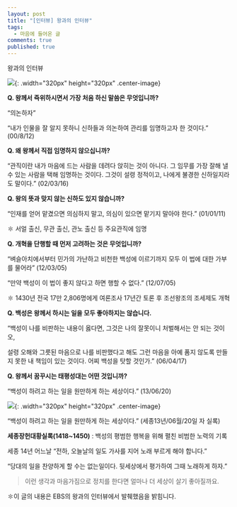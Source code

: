 ```yaml
---
layout: post
title: "[인터뷰] 왕과의 인터뷰"
tags: 
  - 마음에 들어온 글
comments: true
published: true
---
```


왕과의 인터뷰

![](https://lh3.googleusercontent.com/TtZjlJ47Tw5S16LcusdfMCbXs6i4EtZscGBZpiXJk8yu7sB7wVan8rJ77QPYYTqzkPrj4qXP_N9qAEpgbvs=w1000-no-tmp.jpg){: .width="320px" height="320px" .center-image}

**Q. 왕께서 즉위하시면서 가장 처음 하신 말씀은 무엇입니까?**

“의논하자”

“내가 인물을 잘 알지 못하니 신하들과 의논하여 관리를 임명하고자 한 것이다.” (00/8/12)

 

**Q. 왜 왕께서 직접 임명하지 않으십니까?**

“관직이란 내가 마음에 드는 사람을 데려다 앉히는 것이 아니다. 그 임무를 가장 잘해 낼 수 있는 사람을 택해 임명하는 것이다. 그것이 설령 정적이고, 나에게 불경한 신하일지라도 말이다.” (02/03/16)

 

**Q. 왕의 뜻과 맞지 않는 신하도 있지 않습니까?**

“인재를 얻어 맡겼으면 의심하지 말고, 의심이 있으면 맡기지 말아야 한다.” (01/01/11)

✽ 서얼 출신, 무관 출신, 관노 출신 등 주요관직에 임명

 

**Q. 개혁을 단행할 때 먼저 고려하는 것은 무엇입니까?**

“벼슬아치에서부터 민가의 가난하고 비천한 백성에 이르기까지 모두 이 법에 대한 가부를 물어라” (12/03/05)

“만약 백성이 이 법이 좋지 않다고 하면 행할 수 없다.” (12/07/05)

✽ 1430년 전국 17만 2,806명에게 여론조사 17년간 토론 후 조선왕조의 조세제도 개혁

 

**Q. 백성은 왕께서 하시는 일을 모두 좋아하지는 않습니다.**

“백성이 나를 비판하는 내용이 옳다면, 그것은 나의 잘못이니 처벌해서는 안 되는 것이오,

설령 오해와 그릇된 마음으로 나를 비판했다고 해도 그런 마음을 아예 품지 않도록 만들지 못한 내 책임이 있는 것이다. 어찌 백성을 탓할 것인가.” (06/04/17)

 

**Q. 왕께서 꿈꾸시는 태평성대는 어떤 것입니까?**

“백성이 하려고 하는 일을 원만하게 하는 세상이다.” (13/06/20)

 

![](https://lh3.googleusercontent.com/TtZjlJ47Tw5S16LcusdfMCbXs6i4EtZscGBZpiXJk8yu7sB7wVan8rJ77QPYYTqzkPrj4qXP_N9qAEpgbvs=w1000-no-tmp.jpg){: .width="320px" height="320px" .center-image}

“백성이 하려고 하는 일을 원만하게 하는 세상이다.” (세종13년/06월/20일 자 실록)

**세종장헌대황실록(1418~1450)** : 백성의 평범한 행복을 위해 펼친 비범한 노력의 기록

세종 14년 어느날 “전하, 오늘날의 일도 가사를 지어 노래 부르게 해야 합니다.”

“당대의 일을 찬양하게 할 수는 없는일이다. 뒷세상에서 평가하여 그때 노래하게 하자.”

> 이런 생각과 마음가짐으로 정치를 한다면 얼마나 더 세상이 살기 좋아질까요.

✽이 글의 내용은 EBS의 왕과의 인터뷰에서 발췌했음을 밝힘니다.